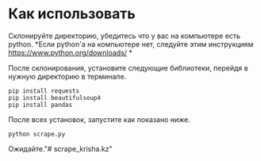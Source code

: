 # Как использовать

Склонируйте директорию, убедитесь что у вас на компьютере есть python.
*Если python'а на компьютере нет, следуйте этим инструкциям https://www.python.org/downloads/ *

После склонирования, установите следующие библиотеки, перейдя в нужную директорию в терминале.
```
pip install requests
pip install beautifulsoup4
pip install pandas
```
После всех установок, запустите как показано ниже.

```
python scrape.py
```

Ожидайте."# scrape_krisha.kz" 
